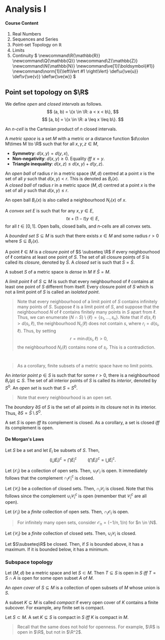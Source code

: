 # Analysis I

#### Course Content
1. Real Numbers
2. Sequences and Series
3. Point-set Topology on $\mathbb{R}$
4. Limits
5. Continuity $
\newcommand\R{\mathbb{R}}
\newcommand\Q{\mathbb{Q}}
\newcommand\Z{\mathbb{Z}}
\newcommand\N{\mathbb{N}}
\newcommand\ve[1]{\boldsymbol{#1}}
\newcommand\norm[1]{\left\Vert #1 \right\Vert}
\def\u{\ve{u}}
\def\v{\ve{v}}
\def\w{\ve{w}}
$

## Point set topology on $\R$
We define *open* and *closed intervals* as follows.
$$ (a, b) = \{x \in \R: a < x < b\}, $$
$$ [a, b] = \{x \in \R: a \leq x \leq b\}. $$

An *$n$-cell* is the Cartesian product of $n$ closed intervals.

A *metric space* is a set $M$ with a metric or a distance function $d\colon M\times M \to \R$ such that for all $x, y, z \in M$,

- **Symmetry**: $d(x, y) = d(y, x)$,
- **Non-negativity**: $d(x, y) \geq 0$. Equality *iff* $x = y$.
- **Triangle inequality**: $d(x, z) \leq d(x, y) + d(y, z)$.

An *open ball* of radius $r$ in a metric space $(M, d)$ centred at a point $x$ is the set of all $y$ such that $d(x, y) < r$. This is denoted as $B_r(x)$.  
A *closed ball* of radius $r$ in a metric space $(M, d)$ centred at a point $x$ is the set of all $y$ such that $d(x, y) \leq r$.

An open ball $B_r(x)$ is also called a neighbourhood $N_r(x)$ of $x$.

A *convex set* $E$ is such that for any $x, y \in E$,
$$ tx + (1 - t)y \in E, $$
for all $t \in [0, 1]$. Open balls, closed balls, and $n$-cells are all convex sets.

A *bounded set* $S \subseteq M$ is such that there exists $x \in M$ and some radius $r > 0$ where $S \subseteq B_r(x)$.

A point $\ell \in M$ is a *closure point* of $S \subseteq \R$ if every neighbourhood of $\ell$ contains at least one point of $S$. The set of all closure points of $S$ is called its *closure*, denoted by $\bar{S}$.
A *closed set* is such that $S = \bar{S}$.

A subset $S$ of a metric space is *dense* in $M$ if $\bar{S} = M$.

A *limit point* $\ell$ of $S \subseteq M$ is such that every neighbourhood of $\ell$ contains at least one point of $S$ different from itself.
Every closure point of $S$ which is not a limit point of $S$ is called an *isolated point*.

> Note that every neighbourhood of a limit point of $S$ contains infinitely many points of $S$.
> Suppose $\ell$ is a limit point of $S$, and suppose that the neighbourhood $N$ of $\ell$ contains finitely many points in $S$ apart from $\ell$. Thus, we can enumerate $(N\cap S)\setminus\{\ell\} = \{s_1, \dots, s_n\}$. Note that if $d(s, \ell) > d(s_i, \ell)$, the neighbourhood $N_{r_i}(\ell)$ does not contain $s$, where $r_i = d(s_i, \ell)$. Thus, by setting
$$ r = \min d(s_i, \ell) > 0,$$
the neighbourhood $N_r(\ell)$ contains none of $s_i$. This is a contradiction.

# 

>  As a corollary, finite subsets of a metric space have no limit points.  

An *interior point* $p \in S$ is such that for some $r > 0$, there is a neighbourhood $B_r(p) \subseteq S$. The set of all interior points of $S$ is called its *interior*, denoted by $S^0$.
An *open set* is such that $S = S^0$.

> Note that every neighbourhood is an open set.

The *boundary* $\partial S$ of $S$ is the set of all points in its closure not in its interior. Thus, $\partial S = \bar{S} \setminus S^0$.

A set $S$ is open *iff* its complement is closed. As a corollary, a set is closed *iff* its complement is open.

#### De Morgan's Laws
Let $S$ be a set and let $E_i$ be subsets of $S$. Then,
$$ \left(\bigcup E_i \right)^c = \bigcap E_i^c\, \quad\quad \left(\bigcap E_i \right)^c = \bigcup E_i^c. $$

Let $\{\mathcal{O}_i\}$ be a collection of open sets. Then, $\cup_i \mathcal{O}_i$ is open.
It immediately follows that the complement $\cap_i \mathcal{O}_i^c$ is closed.

Let $\{\mathcal{C}_i\}$ be a collection of closed sets. Then, $\cap_i \mathcal{C}_i$ is closed. Note that this follows since the complement $\cup_i \mathcal{C}_i^c$ is open (remember that $\mathcal{C}_i^c$ are all open).

Let $\{\mathcal{O}_i\}$ be a *finite* collection of open sets. Then, $\cap_i \mathcal{O}_i$ is open.

> For infinitely many open sets, consider $\mathcal{O}_n = (-1/n, 1/n)$ for $n \in \N$.

Let $\{\mathcal{C}_i\}$ be a *finite* collection of closed sets. Then, $\cup_i \mathcal{C}_i$ is closed.

Let $S\subseteq\R$ be closed. Then, if $S$ is bounded above, it has a maximum. If it is bounded below, it has a minimum.

### Subspace topology
Let $(M, d)$ be a metric space and let $S \subset M$. Then $T \subseteq S$ is open in $S$ *iff* $T = S \cap A$ is open for some open subset $A$ of $M$.

An *open cover* of $S \subseteq M$ is a collection of open subsets of $M$ whose union is $S$.

A subset $K \subseteq M$ is called *compact* if every open cover of $K$ contains a finite subcover. For example, any finite set is compact.

Let $S \subset M$. A set $K \subseteq S$ is compact in $S$ *iff* $K$ is compact in $M$.

> Recall that the same does not hold for openness. For example, $\R$ is open in $\R$, but not in $\R^2$.